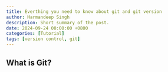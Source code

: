 ```yaml
---
title: Everthing you need to know about git and git version
author: Harmandeep Singh
description: Short summary of the post.
date: 2024-09-24 00:00:00 +0800
categories: [Tutorial]
tags: [version control, git]
---
```

## What is Git?
